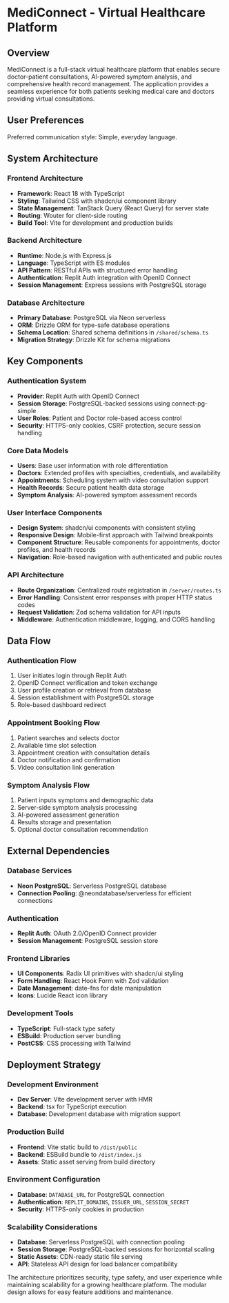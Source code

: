 # MediConnect - Virtual Healthcare Platform

## Overview

MediConnect is a full-stack virtual healthcare platform that enables secure doctor-patient consultations, AI-powered symptom analysis, and comprehensive health record management. The application provides a seamless experience for both patients seeking medical care and doctors providing virtual consultations.

## User Preferences

Preferred communication style: Simple, everyday language.

## System Architecture

### Frontend Architecture
- **Framework**: React 18 with TypeScript
- **Styling**: Tailwind CSS with shadcn/ui component library
- **State Management**: TanStack Query (React Query) for server state
- **Routing**: Wouter for client-side routing
- **Build Tool**: Vite for development and production builds

### Backend Architecture
- **Runtime**: Node.js with Express.js
- **Language**: TypeScript with ES modules
- **API Pattern**: RESTful APIs with structured error handling
- **Authentication**: Replit Auth integration with OpenID Connect
- **Session Management**: Express sessions with PostgreSQL storage

### Database Architecture
- **Primary Database**: PostgreSQL via Neon serverless
- **ORM**: Drizzle ORM for type-safe database operations
- **Schema Location**: Shared schema definitions in `/shared/schema.ts`
- **Migration Strategy**: Drizzle Kit for schema migrations

## Key Components

### Authentication System
- **Provider**: Replit Auth with OpenID Connect
- **Session Storage**: PostgreSQL-backed sessions using connect-pg-simple
- **User Roles**: Patient and Doctor role-based access control
- **Security**: HTTPS-only cookies, CSRF protection, secure session handling

### Core Data Models
- **Users**: Base user information with role differentiation
- **Doctors**: Extended profiles with specialties, credentials, and availability
- **Appointments**: Scheduling system with video consultation support
- **Health Records**: Secure patient health data storage
- **Symptom Analysis**: AI-powered symptom assessment records

### User Interface Components
- **Design System**: shadcn/ui components with consistent styling
- **Responsive Design**: Mobile-first approach with Tailwind breakpoints
- **Component Structure**: Reusable components for appointments, doctor profiles, and health records
- **Navigation**: Role-based navigation with authenticated and public routes

### API Architecture
- **Route Organization**: Centralized route registration in `/server/routes.ts`
- **Error Handling**: Consistent error responses with proper HTTP status codes
- **Request Validation**: Zod schema validation for API inputs
- **Middleware**: Authentication middleware, logging, and CORS handling

## Data Flow

### Authentication Flow
1. User initiates login through Replit Auth
2. OpenID Connect verification and token exchange
3. User profile creation or retrieval from database
4. Session establishment with PostgreSQL storage
5. Role-based dashboard redirect

### Appointment Booking Flow
1. Patient searches and selects doctor
2. Available time slot selection
3. Appointment creation with consultation details
4. Doctor notification and confirmation
5. Video consultation link generation

### Symptom Analysis Flow
1. Patient inputs symptoms and demographic data
2. Server-side symptom analysis processing
3. AI-powered assessment generation
4. Results storage and presentation
5. Optional doctor consultation recommendation

## External Dependencies

### Database Services
- **Neon PostgreSQL**: Serverless PostgreSQL database
- **Connection Pooling**: @neondatabase/serverless for efficient connections

### Authentication
- **Replit Auth**: OAuth 2.0/OpenID Connect provider
- **Session Management**: PostgreSQL session store

### Frontend Libraries
- **UI Components**: Radix UI primitives with shadcn/ui styling
- **Form Handling**: React Hook Form with Zod validation
- **Date Management**: date-fns for date manipulation
- **Icons**: Lucide React icon library

### Development Tools
- **TypeScript**: Full-stack type safety
- **ESBuild**: Production server bundling
- **PostCSS**: CSS processing with Tailwind

## Deployment Strategy

### Development Environment
- **Dev Server**: Vite development server with HMR
- **Backend**: tsx for TypeScript execution
- **Database**: Development database with migration support

### Production Build
- **Frontend**: Vite static build to `/dist/public`
- **Backend**: ESBuild bundle to `/dist/index.js`
- **Assets**: Static asset serving from build directory

### Environment Configuration
- **Database**: `DATABASE_URL` for PostgreSQL connection
- **Authentication**: `REPLIT_DOMAINS`, `ISSUER_URL`, `SESSION_SECRET`
- **Security**: HTTPS-only cookies in production

### Scalability Considerations
- **Database**: Serverless PostgreSQL with connection pooling
- **Session Storage**: PostgreSQL-backed sessions for horizontal scaling
- **Static Assets**: CDN-ready static file serving
- **API**: Stateless API design for load balancer compatibility

The architecture prioritizes security, type safety, and user experience while maintaining scalability for a growing healthcare platform. The modular design allows for easy feature additions and maintenance.